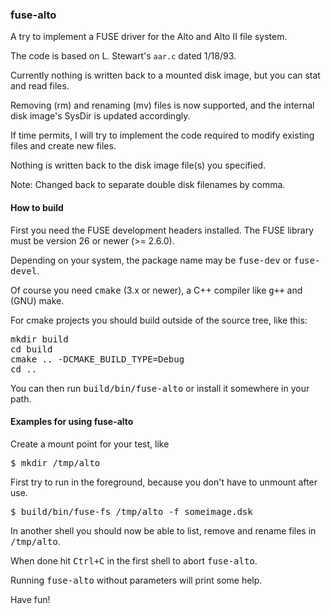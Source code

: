 ### fuse-alto

A try to implement a FUSE driver for the Alto and Alto II
file system.

The code is based on L. Stewart's `aar.c` dated 1/18/93.

Currently nothing is written back to a mounted disk image,
but you can stat and read files.

Removing (rm) and renaming (mv) files is now supported,
and the internal disk image's SysDir is updated accordingly.

If time permits, I will try to implement the code required to
modify existing files and create new files.

Nothing is written back to the disk image file(s) you specified.

Note: Changed back to separate double disk filenames by comma.

#### How to build

First you need the FUSE development headers installed.
The FUSE library must be version 26 or newer (>= 2.6.0).

Depending on your system, the package name may be <tt>fuse-dev</tt>
or <tt>fuse-devel</tt>.

Of course you need <tt>cmake</tt> (3.x or newer), a C++ compiler like <tt>g++</tt> and (GNU) make.

For cmake projects you should build outside of the source tree, like this:

<pre>mkdir build
cd build
cmake .. -DCMAKE_BUILD_TYPE=Debug
cd ..
</pre>

You can then run <tt>build/bin/fuse-alto</tt> or install it somewhere in your path.

#### Examples for using fuse-alto

Create a mount point for your test, like
<pre>$ mkdir /tmp/alto</pre>

First try to run in the foreground, because you don't have to unmount after use.
<pre>$ build/bin/fuse-fs /tmp/alto -f someimage.dsk</pre>

In another shell you should now be able to list, remove and rename files in <tt>/tmp/alto</tt>.

When done hit <tt>Ctrl+C</tt> in the first shell to abort <tt>fuse-alto</tt>.

Running <tt>fuse-alto</tt> without parameters will print some help.

Have fun!
